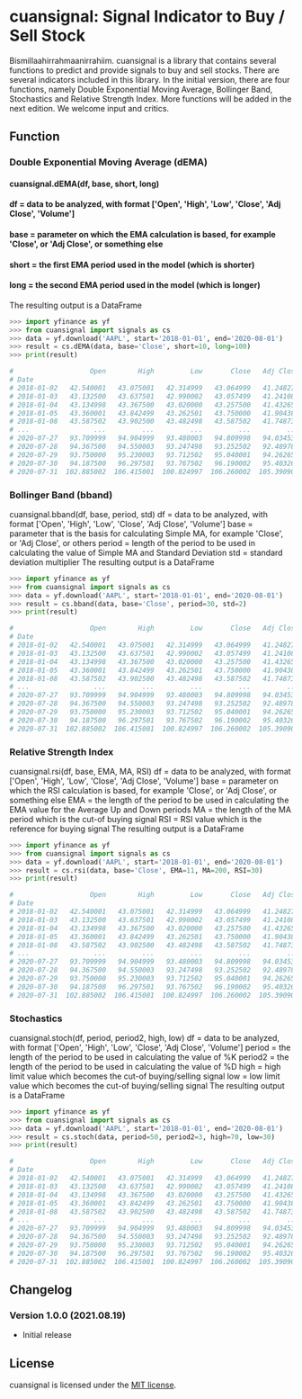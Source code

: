 # cuansignal: Signal Indicator to Buy / Sell Stock

Bismillaahirrahmaanirrahiim.
cuansignal is a library that contains several functions to predict and provide signals to buy and sell stocks. There are several indicators included in this library. In the initial version, there are four functions, namely Double Exponential Moving Average, Bollinger Band, Stochastics and Relative Strength Index.
More functions will be added in the next edition. We welcome input and critics.


## Function

### Double Exponential Moving Average (dEMA)

#### cuansignal.dEMA(df, base, short, long)
#### df = data to be analyzed, with format ['Open', 'High', 'Low', 'Close', 'Adj Close', 'Volume']
#### base = parameter on which the EMA calculation is based, for example 'Close', or 'Adj Close', or something else
#### short = the first EMA period used in the model (which is shorter)
#### long = the second EMA period used in the model (which is longer)
 The resulting output is a DataFrame

```python
>>> import yfinance as yf
>>> from cuansignal import signals as cs
>>> data = yf.download('AAPL', start='2018-01-01', end='2020-08-01')
>>> result = cs.dEMA(data, base='Close', short=10, long=100)
>>> print(result)

#                   Open        High         Low       Close   Adj Close     Volume     EMA 10    EMA 100      Buy       Sell
# Date
# 2018-01-02   42.540001   43.075001   42.314999   43.064999   41.248272  102223600  43.064999  43.064999      NaN        NaN
# 2018-01-03   43.132500   43.637501   42.990002   43.057499   41.241089  118071600  43.063635  43.064850      NaN  43.057499
# 2018-01-04   43.134998   43.367500   43.020000   43.257500   41.432659   89738400  43.098883  43.068665  43.2575        NaN
# 2018-01-05   43.360001   43.842499   43.262501   43.750000   41.904385   94640000  43.217268  43.082157      NaN        NaN
# 2018-01-08   43.587502   43.902500   43.482498   43.587502   41.748737   82271200  43.284583  43.092164      NaN        NaN
# ...                ...         ...         ...         ...         ...        ...        ...        ...      ...        ...
# 2020-07-27   93.709999   94.904999   93.480003   94.809998   94.034538  121214000  95.069989  82.520419      NaN        NaN
# 2020-07-28   94.367500   94.550003   93.247498   93.252502   92.489784  103625600  94.739537  82.732936      NaN        NaN
# 2020-07-29   93.750000   95.230003   93.712502   95.040001   94.262657   90329200  94.794167  82.976640      NaN        NaN
# 2020-07-30   94.187500   96.297501   93.767502   96.190002   95.403267  158130000  95.047955  83.238291      NaN        NaN
# 2020-07-31  102.885002  106.415001  100.824997  106.260002  105.390907  374336800  97.086509  83.694166      NaN        NaN

```

### Bollinger Band (bband)

cuansignal.bband(df, base, period, std)
df = data to be analyzed, with format ['Open', 'High', 'Low', 'Close', 'Adj Close', 'Volume']
base = parameter that is the basis for calculating Simple MA, for example 'Close', or 'Adj Close', or others
period = length of the period to be used in calculating the value of Simple MA and Standard Deviation
std = standard deviation multiplier
The resulting output is a DataFrame

```python
>>> import yfinance as yf
>>> from cuansignal import signals as cs
>>> data = yf.download('AAPL', start='2018-01-01', end='2020-08-01')
>>> result = cs.bband(data, base='Close', period=30, std=2)
>>> print(result)

#                   Open        High         Low       Close   Adj Close     Volume        SMA       STD       Upper      Lower  Buy        Sell
# Date
# 2018-01-02   42.540001   43.075001   42.314999   43.064999   41.248272  102223600        NaN       NaN         NaN        NaN  NaN         NaN
# 2018-01-03   43.132500   43.637501   42.990002   43.057499   41.241089  118071600        NaN       NaN         NaN        NaN  NaN         NaN
# 2018-01-04   43.134998   43.367500   43.020000   43.257500   41.432659   89738400        NaN       NaN         NaN        NaN  NaN         NaN
# 2018-01-05   43.360001   43.842499   43.262501   43.750000   41.904385   94640000        NaN       NaN         NaN        NaN  NaN         NaN
# 2018-01-08   43.587502   43.902500   43.482498   43.587502   41.748737   82271200        NaN       NaN         NaN        NaN  NaN         NaN
# ...                ...         ...         ...         ...         ...        ...        ...       ...         ...        ...  ...         ...
# 2020-07-27   93.709999   94.904999   93.480003   94.809998   94.034538  121214000  92.712333  3.608910   99.930152  85.494514  NaN         NaN
# 2020-07-28   94.367500   94.550003   93.247498   93.252502   92.489784  103625600  92.962499  3.361075   99.684650  86.240349  NaN         NaN
# 2020-07-29   93.750000   95.230003   93.712502   95.040001   94.262657   90329200  93.196500  3.247561   99.691622  86.701377  NaN         NaN
# 2020-07-30   94.187500   96.297501   93.767502   96.190002   95.403267  158130000  93.472916  3.131830   99.736577  87.209256  NaN         NaN
# 2020-07-31  102.885002  106.415001  100.824997  106.260002  105.390907  374336800  94.083833  3.741930  101.567694  86.599972  NaN  106.260002

```

### Relative Strength Index

cuansignal.rsi(df, base, EMA, MA, RSI)
df = data to be analyzed, with format ['Open', 'High', 'Low', 'Close', 'Adj Close', 'Volume']
base = parameter on which the RSI calculation is based, for example 'Close', or 'Adj Close', or something else
EMA = the length of the period to be used in calculating the EMA value for the Average Up and Down periods
MA = the length of the MA period which is the cut-of buying signal
RSI = RSI value which is the reference for buying signal
The resulting output is a DataFrame

```python
>>> import yfinance as yf
>>> from cuansignal import signals as cs
>>> data = yf.download('AAPL', start='2018-01-01', end='2020-08-01')
>>> result = cs.rsi(data, base='Close', EMA=11, MA=200, RSI=30)
>>> print(result)

#                   Open        High         Low       Close   Adj Close     Volume      MA200  ...  Downmove    Avg Up  Avg Down          RS        RSI  Buy  Sell
# Date                                                                                          ...
# 2018-01-02   42.540001   43.075001   42.314999   43.064999   41.248272  102223600        NaN  ...  0.000000  0.000000  0.000000         NaN        NaN  NaN   NaN
# 2018-01-03   43.132500   43.637501   42.990002   43.057499   41.241089  118071600        NaN  ...  0.000174  0.000000  0.000095    0.000000   0.000000  NaN   NaN
# 2018-01-04   43.134998   43.367500   43.020000   43.257500   41.432659   89738400        NaN  ...  0.000000  0.001838  0.000057   32.006998  96.970339  NaN   NaN
# 2018-01-05   43.360001   43.842499   43.262501   43.750000   41.904385   94640000        NaN  ...  0.000000  0.004911  0.000039  126.150084  99.213528  NaN   NaN
# 2018-01-08   43.587502   43.902500   43.482498   43.587502   41.748737   82271200        NaN  ...  0.003714  0.003543  0.001063    3.332459  76.918422  NaN   NaN
# ...                ...         ...         ...         ...         ...        ...        ...  ...       ...       ...       ...         ...        ...  ...   ...
# 2020-07-27   93.709999   94.904999   93.480003   94.809998   94.034538  121214000  74.389675  ...  0.000000  0.007620  0.007816    0.975028  49.367794  NaN   NaN        
# 2020-07-28   94.367500   94.550003   93.247498   93.252502   92.489784  103625600  74.568325  ...  0.016428  0.006350  0.009251    0.686457  40.704080  NaN   NaN        
# 2020-07-29   93.750000   95.230003   93.712502   95.040001   94.262657   90329200  74.748262  ...  0.000000  0.008487  0.007709    1.100866  52.400580  NaN   NaN        
# 2020-07-30   94.187500   96.297501   93.767502   96.190002   95.403267  158130000  74.934375  ...  0.000000  0.009089  0.006424    1.414785  58.588444  NaN   NaN        
# 2020-07-31  102.885002  106.415001  100.824997  106.260002  105.390907  374336800  75.171525  ...  0.000000  0.025022  0.005354    4.673949  82.375592  NaN   NaN        

```
### Stochastics

cuansignal.stoch(df, period, period2, high, low)
df = data to be analyzed, with format ['Open', 'High', 'Low', 'Close', 'Adj Close', 'Volume']
period = the length of the period to be used in calculating the value of %K
period2 = the length of the period to be used in calculating the value of %D
high = high limit value which becomes the cut-of buying/selling signal
low = low limit value which becomes the cut-of buying/selling signal
The resulting output is a DataFrame

```python
>>> import yfinance as yf
>>> from cuansignal import signals as cs
>>> data = yf.download('AAPL', start='2018-01-01', end='2020-08-01')
>>> result = cs.stoch(data, period=50, period2=3, high=70, low=30)
>>> print(result)

#                   Open        High         Low       Close   Adj Close     Volume     50-high     50-low         %K         %D  Buy  Sell  Stoch Signal
# Date
# 2018-01-02   42.540001   43.075001   42.314999   43.064999   41.248272  102223600         NaN        NaN        NaN        NaN  NaN   NaN             0
# 2018-01-03   43.132500   43.637501   42.990002   43.057499   41.241089  118071600         NaN        NaN        NaN        NaN  NaN   NaN             0
# 2018-01-04   43.134998   43.367500   43.020000   43.257500   41.432659   89738400         NaN        NaN        NaN        NaN  NaN   NaN             0
# 2018-01-05   43.360001   43.842499   43.262501   43.750000   41.904385   94640000         NaN        NaN        NaN        NaN  NaN   NaN             0
# 2018-01-08   43.587502   43.902500   43.482498   43.587502   41.748737   82271200         NaN        NaN        NaN        NaN  NaN   NaN             0
# ...                ...         ...         ...         ...         ...        ...         ...        ...        ...        ...  ...   ...           ...
# 2020-07-27   93.709999   94.904999   93.480003   94.809998   94.034538  121214000   99.955002  75.052498  79.339410  73.771033  NaN   NaN             0
# 2020-07-28   94.367500   94.550003   93.247498   93.252502   92.489784  103625600   99.955002  77.580002  70.044695  73.303047  NaN   NaN             0
# 2020-07-29   93.750000   95.230003   93.712502   95.040001   94.262657   90329200   99.955002  78.252502  77.352835  75.578980  NaN   NaN             0
# 2020-07-30   94.187500   96.297501   93.767502   96.190002   95.403267  158130000   99.955002  78.272499  82.635771  76.677767  NaN   NaN             0
# 2020-07-31  102.885002  106.415001  100.824997  106.260002  105.390907  374336800  106.415001  78.272499  99.449236  86.479281  NaN   NaN             0

```

## Changelog

### Version 1.0.0 (2021.08.19)

- Initial release

## License

cuansignal is licensed under the [MIT license](LICENSE).

